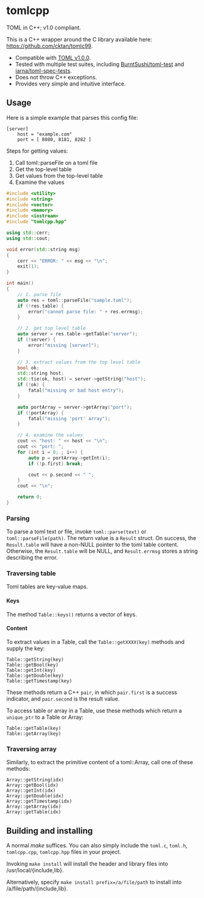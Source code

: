 # tomlcpp
TOML in C++; v1.0 compliant.

This is a C++ wrapper around the C library available here: https://github.com/cktan/tomlc99.

* Compatible with [TOML v1.0.0](https://toml.io/en/v1.0.0).
* Tested with multiple test suites, including
[BurntSushi/toml-test](https://github.com/BurntSushi/toml-test) and
[iarna/toml-spec-tests](https://github.com/iarna/toml-spec-tests).
* Does not throw C++ exceptions.
* Provides very simple and intuitive interface.


## Usage

Here is a simple example that parses this config file:

```
[server]
	host = "example.com"
	port = [ 8080, 8181, 8282 ]
```

Steps for getting values:

1. Call toml::parseFile on a toml file
2. Get the top-level table
3. Get values from the top-level table
4. Examine the values

```c++
#include <utility>
#include <string>
#include <vector>
#include <memory>
#include <iostream>
#include "tomlcpp.hpp"

using std::cerr;
using std::cout;

void error(std::string msg)
{
    cerr << "ERROR: " << msg << "\n";
    exit(1);
}

int main()
{
    // 1. parse file
    auto res = toml::parseFile("sample.toml");
    if (!res.table) {
        error("cannot parse file: " + res.errmsg);
    }

    // 2. get top level table
    auto server = res.table->getTable("server");
    if (!server) {
        error("missing [server]");
    }

    // 3. extract values from the top level table
    bool ok;
    std::string host;
    std::tie(ok, host) = server->getString("host");
    if (!ok) {
        fatal("missing or bad host entry");
    }

    auto portArray = server->getArray("port");
    if (!portArray) {
        fatal("missing 'port' array");
    }

    // 4. examine the values
    cout << "host: " << host << "\n";
    cout << "port: ";
    for (int i = 0; ; i++) {
        auto p = portArray->getInt(i);
        if (!p.first) break;

        cout << p.second << " ";
    }
    cout << "\n";

    return 0;
}
```

### Parsing

To parse a toml text or file, invoke `toml::parse(text)` or `toml::parseFile(path)`.
The return value is a `Result` struct. On success, the `Result.table` will have a non-NULL
pointer to the toml table content. Otherwise, the `Result.table` will be NULL, and `Result.errmsg`
stores a string describing the error.

### Traversing table

Toml tables are key-value maps.

#### Keys

The method `Table::keys()` returns a vector of keys.

#### Content

To extract values in a Table, call the `Table::getXXXX(key)` methods and supply the key:

```
Table::getString(key)
Table::getBool(key)
Table::getInt(key)
Table::getDouble(key)
Table::getTimestamp(key)
```

These methods return a C++ `pair`, in which `pair.first` is a success indicator, and `pair.second` is the result value.

To access table or array in a Table, use these methods which return a `unique_ptr` to a Table or Array:

```
Table::getTable(key)
Table::getArray(key)
```

### Traversing array

Similarly, to extract the primitive content of a toml::Array, call one of these methods:

```
Array::getString(idx)
Array::getBool(idx)
Array::getInt(idx)
Array::getDouble(idx)
Array::getTimestamp(idx)
Array::getArray(idx)
Array::getTable(idx)
```


## Building and installing

A normal *make* suffices. You can also simply include the
`toml.c`, `toml.h`, `tomlcpp.cpp`, `tomlcpp.hpp` files in your project.

Invoking `make install` will install the header and library files into
/usr/local/{include,lib}.

Alternatively, specify `make install prefix=/a/file/path` to install into
/a/file/path/{include,lib}.
